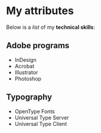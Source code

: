 # My attributes

Below is a _list_ of my **technical skills**:

## Adobe programs
  - InDesign
  - Acrobat
  - Illustrator
  - Photoshop
  
## Typography
  - OpenType Fonts
  - Universal Type Server
  - Universal Type Client
